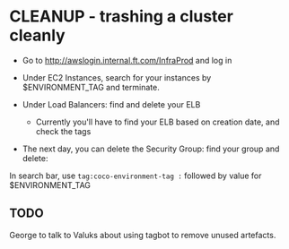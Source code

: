 # CLEANUP - trashing a cluster cleanly

* Go to http://awslogin.internal.ft.com/InfraProd and log in 

* Under EC2 Instances, search for your instances by $ENVIRONMENT_TAG and terminate.

* Under Load Balancers: find and delete your ELB

    * Currently you'll have to find your ELB based on creation date, and check the tags

* The next day, you can delete the Security Group: find your group and delete:

In search bar, use `tag:coco-environment-tag :` followed by value for $ENVIRONMENT_TAG

## TODO

George to talk to Valuks about using tagbot to remove unused artefacts.
